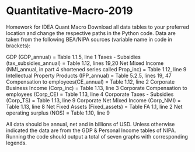 # Quantitative-Macro-2019
Homework for IDEA Quant Macro
Download all data tables to your preferred location and change the respective paths in the Python code.
Data are taken from the following BEA/NIPA sources (variable name in code in brackets):

GDP (GDP_annual)                                                            = Table 1.1.5, line 1
Taxes - Subsidies (tax_subsidies_annual)                                    = Table 1.12, lines 19,20
Net Mixed Income (NMI_annual, in part 4 shortened series called Prop_inc)   = Table 1.12, line 9
Intellectual Property Products (IPP_annual)                                 = Table 5.2.5, lines 19, 47
Compensation to employees(CE_annual)                                        = Table 1.12, line 2
Corporate Business Income (Corp_inc)                                        = Table 1.13, line 3
Corporate Compensation to employees (Corp_CE)                               = Table 1.13, line 4
Corporate Taxes - Subsidies (Corp_TS)                                       = Table 1.13, line 9
Corporate Net Mixed Income (Corp_NMI)                                       = Table 1.13, line 8
Net Fixed Assets (Fixed_assets)                                             = Table FA 1.1, line 2
Net operating surplus (NOS)                                                 = Table 1.10, line 9

All data should be annual, net and in billions of USD. Unless otherwise indicated the data are from the GDP & Personal Income tables of NIPA. Running the code should output a total of seven graphs with corresponding legends.
